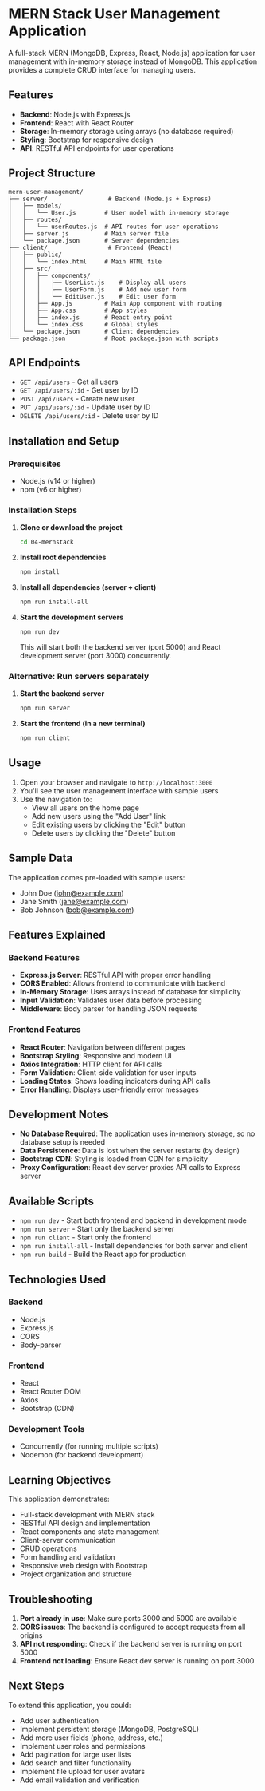 # MERN Stack User Management Application

A full-stack MERN (MongoDB, Express, React, Node.js) application for user management with in-memory storage instead of MongoDB. This application provides a complete CRUD interface for managing users.

## Features

- **Backend**: Node.js with Express.js
- **Frontend**: React with React Router
- **Storage**: In-memory storage using arrays (no database required)
- **Styling**: Bootstrap for responsive design
- **API**: RESTful API endpoints for user operations

## Project Structure

```
mern-user-management/
├── server/                 # Backend (Node.js + Express)
│   ├── models/
│   │   └── User.js        # User model with in-memory storage
│   ├── routes/
│   │   └── userRoutes.js  # API routes for user operations
│   ├── server.js          # Main server file
│   └── package.json       # Server dependencies
├── client/                 # Frontend (React)
│   ├── public/
│   │   └── index.html     # Main HTML file
│   ├── src/
│   │   ├── components/
│   │   │   ├── UserList.js    # Display all users
│   │   │   ├── UserForm.js    # Add new user form
│   │   │   └── EditUser.js    # Edit user form
│   │   ├── App.js         # Main App component with routing
│   │   ├── App.css        # App styles
│   │   ├── index.js       # React entry point
│   │   └── index.css      # Global styles
│   └── package.json       # Client dependencies
└── package.json           # Root package.json with scripts
```

## API Endpoints

- `GET /api/users` - Get all users
- `GET /api/users/:id` - Get user by ID
- `POST /api/users` - Create new user
- `PUT /api/users/:id` - Update user by ID
- `DELETE /api/users/:id` - Delete user by ID

## Installation and Setup

### Prerequisites
- Node.js (v14 or higher)
- npm (v6 or higher)

### Installation Steps

1. **Clone or download the project**
   ```bash
   cd 04-mernstack
   ```

2. **Install root dependencies**
   ```bash
   npm install
   ```

3. **Install all dependencies (server + client)**
   ```bash
   npm run install-all
   ```

4. **Start the development servers**
   ```bash
   npm run dev
   ```

   This will start both the backend server (port 5000) and React development server (port 3000) concurrently.

### Alternative: Run servers separately

1. **Start the backend server**
   ```bash
   npm run server
   ```

2. **Start the frontend (in a new terminal)**
   ```bash
   npm run client
   ```

## Usage

1. Open your browser and navigate to `http://localhost:3000`
2. You'll see the user management interface with sample users
3. Use the navigation to:
   - View all users on the home page
   - Add new users using the "Add User" link
   - Edit existing users by clicking the "Edit" button
   - Delete users by clicking the "Delete" button

## Sample Data

The application comes pre-loaded with sample users:
- John Doe (john@example.com)
- Jane Smith (jane@example.com)
- Bob Johnson (bob@example.com)

## Features Explained

### Backend Features
- **Express.js Server**: RESTful API with proper error handling
- **CORS Enabled**: Allows frontend to communicate with backend
- **In-Memory Storage**: Uses arrays instead of database for simplicity
- **Input Validation**: Validates user data before processing
- **Middleware**: Body parser for handling JSON requests

### Frontend Features
- **React Router**: Navigation between different pages
- **Bootstrap Styling**: Responsive and modern UI
- **Axios Integration**: HTTP client for API calls
- **Form Validation**: Client-side validation for user inputs
- **Loading States**: Shows loading indicators during API calls
- **Error Handling**: Displays user-friendly error messages

## Development Notes

- **No Database Required**: The application uses in-memory storage, so no database setup is needed
- **Data Persistence**: Data is lost when the server restarts (by design)
- **Bootstrap CDN**: Styling is loaded from CDN for simplicity
- **Proxy Configuration**: React dev server proxies API calls to Express server

## Available Scripts

- `npm run dev` - Start both frontend and backend in development mode
- `npm run server` - Start only the backend server
- `npm run client` - Start only the frontend
- `npm run install-all` - Install dependencies for both server and client
- `npm run build` - Build the React app for production

## Technologies Used

### Backend
- Node.js
- Express.js
- CORS
- Body-parser

### Frontend
- React
- React Router DOM
- Axios
- Bootstrap (CDN)

### Development Tools
- Concurrently (for running multiple scripts)
- Nodemon (for backend development)

## Learning Objectives

This application demonstrates:
- Full-stack development with MERN stack
- RESTful API design and implementation
- React components and state management
- Client-server communication
- CRUD operations
- Form handling and validation
- Responsive web design with Bootstrap
- Project organization and structure

## Troubleshooting

1. **Port already in use**: Make sure ports 3000 and 5000 are available
2. **CORS issues**: The backend is configured to accept requests from all origins
3. **API not responding**: Check if the backend server is running on port 5000
4. **Frontend not loading**: Ensure React dev server is running on port 3000

## Next Steps

To extend this application, you could:
- Add user authentication
- Implement persistent storage (MongoDB, PostgreSQL)
- Add more user fields (phone, address, etc.)
- Implement user roles and permissions
- Add pagination for large user lists
- Add search and filter functionality
- Implement file upload for user avatars
- Add email validation and verification
